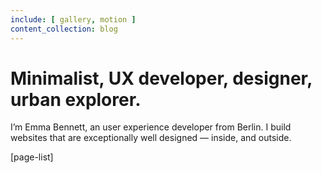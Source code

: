 ```yaml
---
include: [ gallery, motion ]
content_collection: blog
---
```


# Minimalist, UX developer, designer, urban explorer.
I’m Emma Bennett, an user experience developer from Berlin. I build websites that are exceptionally well designed — inside, and outside.


[page-list]
